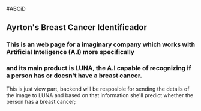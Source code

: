#ABCiD
## Ayrton's Breast Cancer Identificador 
### This is an web page for a imaginary company which works with Artificial Inteligence (A.I) more specifically 
### and its main product is LUNA, the A.I capable of recognizing if a person has or doesn't have a breast cancer. 

This is just view part, backend will be resposible for sending the details of the image to LUNA and based on that information
she'll predict whether the person has a breast cancer;
